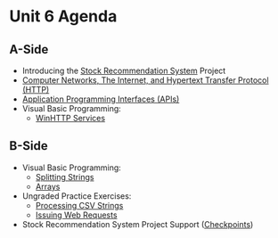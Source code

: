 # Unit 6 Agenda

## A-Side

  + Introducing the [Stock Recommendation System](/projects/stock-recommendation-system/project.md) Project
  + [Computer Networks, The Internet, and Hypertext Transfer Protocol (HTTP)](/notes/information-systems/computer-networks.md)
  + [Application Programming Interfaces (APIs)](/notes/information-systems/apis.md)
  + Visual Basic Programming:
    + [WinHTTP Services](/notes/visual-basic/win-http-services/notes.md)

## B-Side

  + Visual Basic Programming:
    + [Splitting Strings](/notes/visual-basic/datatypes/strings.md#string-splitting)
    + [Arrays](/notes/visual-basic/datatypes/arrays.md)
  + Ungraded Practice Exercises:
    + [Processing CSV Strings](/exercises/processing-csv-strings/exercise.md)
    + [Issuing Web Requests](/exercises/web-requests/exercise.md)
  + Stock Recommendation System Project Support ([Checkpoints](/projects/stock-recommendation-system/checkpoints.md))
